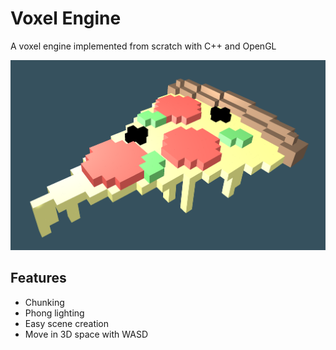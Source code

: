 # Voxel Engine
A voxel engine implemented from scratch with C++ and OpenGL

![Pizza Scene](https://github.com/LiamHz/voxel-engine/blob/master/voxel-engine/img/pizza.png "Pizza scene")

## Features
- Chunking
- Phong lighting
- Easy scene creation
- Move in 3D space with WASD
